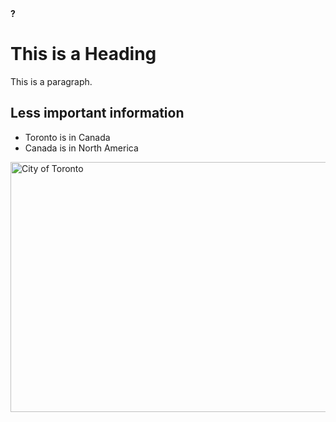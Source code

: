<head>
<b>?</b>
</head>
<body>

<h1>This is a Heading</h1>
<p>This is a paragraph.</p>
<h2>Less important information</h2>
<ul>
  <li>Toronto is in Canada</li>
  <li>Canada is in North America</li>
</ul>
<img src="https://upload.wikimedia.org/wikipedia/commons/thumb/d/d5/Gardiner_Expressway_Downtown_Toronto.jpg/1920px-Gardiner_Expressway_Downtown_Toronto.jpg" alt="City of Toronto" style="width:600px;height:400px;">
</body>
